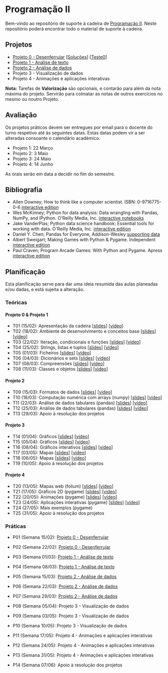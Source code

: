 # Programação II

Bem-vindo ao repositório de suporte à cadeira de [Programação II](https://sigarra.up.pt/fcup/pt/ucurr_geral.ficha_uc_view?pv_ocorrencia_id=464142).
Neste repositório poderá encontrar todo o material de suporte à cadeira.

## Projetos

* [Projeto 0 - Desenferrujar](projetos/Projeto0.ipynb) [[Soluções](projetos/Solucoes0.ipynb)] [[Teste0](projetos/Teste0.ipynb)] 
* [Projeto 1 - Análise de texto](projetos/Projeto1.ipynb)
* [Projeto 2 - Análise de dados](projetos/Projeto2.ipynb)
* Projeto 3 - Visualização de dados
* Projeto 4 - Animações e aplicações interativas

**Nota:** Tarefas de **Valorização** são opcionais, e contarão para além da nota máxima do projeto. Servirão para colmatar as notas de outros exercícios no mesmo ou noutro Projeto.

## Avaliação

Os projetos práticos devem ser entregues por email para o docente do turno respetivo até às seguintes datas.
Estas datas podem vir a ser alteradas consoante o calendário académico.

* Projeto 1: 22 Março
* Projeto 2: 3 Maio
* Projeto 3: 24 Maio
* Projeto 4: 14 Junho

As orais serão em data a decidir no fim do semestre.

## Bibliografia

- Allen Downey; How to think like a computer scientist. ISBN: 0-9716775-0-6 [interactive edition](https://runestone.academy/runestone/books/published/thinkcspy/index.html) 
- Wes McKinney; Python for data analysis: Data wrangling with Pandas, NumPy, and IPython. O'Reilly Media, Inc. [interactive notebooks](https://github.com/wesm/pydata-book)
- Jake VanderPlas; Python data science handbook: Essential tools for working with data. O'Reilly Media, Inc. [interactive edition](https://jakevdp.github.io/PythonDataScienceHandbook/)
- Daniel Y. Chen; Pandas for Everyone, Addison-Wesley [supporting data](https://github.com/chendaniely/pandas_for_everyone)
- Albert Sweigart; Making Games with Python & Pygame. Independent [interactive edition](https://inventwithpython.com/pygame/)
- Paul Craven; Program Arcade Games: With Python and Pygame. Apress [interactive edition](http://programarcadegames.com/)

## Planificação

Esta planificação serve para dar uma ideia resumida das aulas planeadas e/ou dadas, e está sujeita a alteração.

### Teóricas

#### Projeto 0 & Projeto 1
* T01 (15/02): Apresentação da cadeira [[slides](slides/t01.pdf)] [[vídeo](https://drive.google.com/file/d/1dE0zT8Sa_-ft5thdC6omBbZQs3CEfFGd/view?usp=sharing)]
* T02 (18/02): Ambiente de desenvolvimento e conceitos base [[slides](slides/t02.pdf)] [[vídeo](https://drive.google.com/file/d/11WR57Rje7onDoGWgG03IOtyMXf3innQo/view?usp=sharing)]
* T03 (22/02): Iteração, condicionais e funções [[slides](slides/t03.pdf)] [[vídeo](https://drive.google.com/file/d/1rhMCPS8VfXEu6uyzjBIhv5k1kTdvALsW/view?usp=sharing)]
* T04 (25/02): Strings, listas e tuplos [[slides](slides/t04.pdf)] [[vídeo](https://drive.google.com/file/d/1GLCWzH_OpXjjp7h0qQOfoF1z5tzwf_BZ/view?usp=sharing)]
* T05 (01/03): Ficheiros [[slides](slides/t05.pdf)] [[vídeo](https://drive.google.com/file/d/1ozFlmVuz2Hem6vik_zukjWJBS8_WM1MY/view?usp=sharing)]
* T06 (04/03): Dicionários e sets [[slides](slides/t06.pdf)] [[vídeo](https://drive.google.com/file/d/1IPElxxntRVvWxNK9mSUUE8yyAGkNAvfj/view?usp=sharing)]
* T07 (08/03): Compreensões [[slides](slides/t07.pdf)] [[vídeo](https://drive.google.com/file/d/11Jpa_dNhwwp-WWmX3vNT1raHQ9zno7U2/view?usp=sharing)]
* T08 (11/03): Classes e objetos [[slides](slides/t08.pdf)] [[vídeo](https://drive.google.com/file/d/1D3MQIq7g3XqdhJzHewEJUbb9UNmDtCAx/view?usp=sharing)]

#### Projeto 2
* T09 (15/03): Formatos de dados [[slides](slides/t09.pdf)] [[vídeo](https://drive.google.com/file/d/1ggdM3F5ZdEHp3MlWOK54xOL8SeJUdKIj/view?usp=sharing)]
* T10 (18/03): Computação numérica com arrays (numpy) [[slides](slides/t10.pdf)] [[vídeo](https://drive.google.com/file/d/1p9uJcCpC4kQuZAJYPKZaVGa12UohDoDS/view?usp=sharing)]
* T11 (22/03): Análise de dados tabulares (pandas) [[slides](slides/t11.pdf)] [[vídeo](https://drive.google.com/file/d/1tUfulMvoKdJ3OON6HnQC3Y0EAcjv8jBC/view?usp=sharing)]
* T12 (25/03): Análise de dados tabulares (pandas) [[slides](slides/t12.pdf)] [[vídeo](https://drive.google.com/file/d/16MkO_leHX4LIafaNYr9TOP0oIhoGYWUz/view?usp=sharing)]
* T13 (29/03): Apoio à resolução dos projetos

#### Projeto 3 
* T14 (01/04): Gráficos [[slides](slides/t14.pdf)] [[vídeo](https://drive.google.com/file/d/1e4RoUefp624N5K0nne_UloHSFxkE-Y42/view?usp=sharing)]
* T15 (05/04): Gráficos [[slides](slides/t15.pdf)] [[vídeo](https://drive.google.com/file/d/109WI4TejOHxb4Qr3YjYnQnm6n35bj7-j/view?usp=sharing)]
* T16 (08/04): Gráficos interativos [[slides](slides/t16.pdf)] [[vídeo](https://drive.google.com/file/d/1VCTR4y6tPfmoxpKjOmsnIlyT1buJ8pWo/view?usp=sharing)]
* T17 (03/05): Mapas [[slides](slides/t17.pdf)] [[vídeo](https://drive.google.com/file/d/18A3DrBQcHlhgR5L7YgI-4FXKYnj2FGzW/view?usp=sharing)] 
* T18 (06/05): Mapas [[slides](slides/t18.pdf)] [[vídeo](https://drive.google.com/file/d/15A8s_0WclYuuiDQPMppXukBltFIsA6ZA/view?usp=sharing)]
* T19 (10/05): Apoio à resolução dos projetos

#### Projeto 4
* T20 (13/05): Mapas web (folium) [[slides](slides/t20.pdf)] [[vídeo](https://drive.google.com/file/d/1_M5GOtTZZegs3GgGG9FjT_xSy9hZfR9Q/view?usp=sharing)]
* T21 (17/05): Gráficos 2D (pygame) [[slides](slides/t21.pdf)] [[vídeo](https://drive.google.com/file/d/1FddSWUHpec6HWfc5IIY5GIuEZ7WEjnm8/view?usp=sharing)]
* T22 (20/05): Animações (pygame) [[slides](slides/t22.pdf)] [[vídeo](https://drive.google.com/file/d/1HnpIq1twzNcEkuLcjE6ZYfLpgm5d_kSx/view?usp=sharing)]
* T23 (24/05): Aplicações interativas (pygame) [[slides](slides/t23.pdf)] [[vídeo](https://drive.google.com/file/d/1RtmiXFiA5bFV7DnPkfROHilHst_rXBhg/view?usp=sharing)]
* T24 (27/05): Mais exemplos (pygame)
* T25 (31/05): Apoio à resolução dos projetos

### Práticas

* P01 (Semana 15/02): [Projeto 0 - Desenferrujar](projetos/Projeto0.ipynb)
* P02 (Semana 22/02): [Projeto 0 - Desenferrujar](projetos/Projeto0.ipynb)
* P03 (Semana 01/03): [Projeto 1 - Análise de texto](projetos/Projeto1.ipynb)
* P04 (Semana 08/03): [Projeto 1 - Análise de texto](projetos/Projeto1.ipynb)

* P05 (Semana 15/03): [Projeto 2 - Análise de dados](projetos/Projeto2.ipynb)
* P06 (Semana 22/03): [Projeto 2 - Análise de dados](projetos/Projeto2.ipynb)
* P07 (Semana 29/03): [Projeto 2 - Análise de dados](projetos/Projeto2.ipynb)

* P08 (Semana 05/04): Projeto 3 - Visualização de dados
* P09 (Semana 03/05): Projeto 3 - Visualização de dados
* P10 (Semana 10/05): Projeto 3 - Visualização de dados

* P11 (Semana 17/05): Projeto 4 - Animações e aplicações interativas
* P12 (Semana 24/05): Projeto 4 - Animações e aplicações interativas
* P13 (Semana 31/05): Projeto 4 - Animações e aplicações interativas

* P14 (Semana 07/06): Apoio à resolução dos projetos

